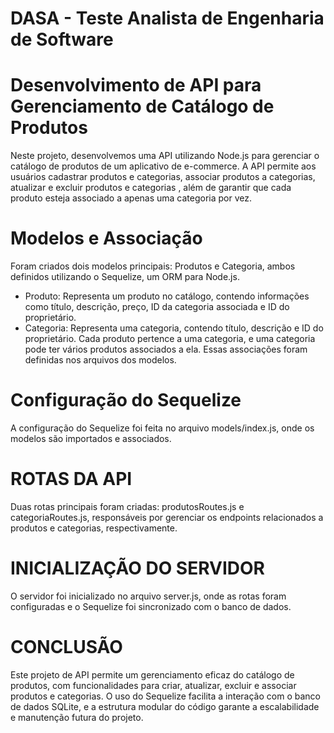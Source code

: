 # DASA - Teste Analista de Engenharia de Software

# Desenvolvimento de API para Gerenciamento de Catálogo de Produtos
Neste projeto, desenvolvemos uma API utilizando Node.js para gerenciar o catálogo de produtos de um aplicativo de e-commerce.
A API permite aos usuários cadastrar produtos e categorias, associar produtos a categorias, atualizar e excluir produtos e categorias
, além de garantir que cada produto esteja associado a apenas uma categoria por vez.

# Modelos e Associação
Foram criados dois modelos principais: Produtos e Categoria, ambos definidos utilizando o Sequelize, um ORM para Node.js.
- Produto: Representa um produto no catálogo, contendo informações como título, descrição, preço, ID da categoria associada e ID do proprietário.
- Categoria: Representa uma categoria, contendo título, descrição e ID do proprietário.
Cada produto pertence a uma categoria, e uma categoria pode ter vários produtos associados a ela. Essas associações foram definidas nos arquivos dos modelos.

# Configuração do Sequelize
A configuração do Sequelize foi feita no arquivo models/index.js, onde os modelos são importados e associados.

# ROTAS DA API
Duas rotas principais foram criadas: produtosRoutes.js e categoriaRoutes.js, responsáveis por gerenciar os endpoints relacionados a produtos e categorias, respectivamente.

# INICIALIZAÇÃO DO SERVIDOR
O servidor foi inicializado no arquivo server.js, onde as rotas foram configuradas e o Sequelize foi sincronizado com o banco de dados.

# CONCLUSÃO
Este projeto de API permite um gerenciamento eficaz do catálogo de produtos, com funcionalidades para criar, atualizar, excluir e associar produtos e categorias.
O uso do Sequelize facilita a interação com o banco de dados SQLite, e a estrutura modular do código garante a escalabilidade e manutenção futura do projeto.